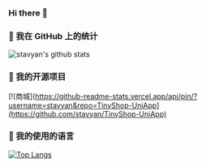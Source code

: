 ### Hi there 👋

### 🌱 我在 GitHub 上的统计

![stavyan's github stats](https://github-readme-stats.vercel.app/api?username=stavyan&show_icons=true&theme=gruvbox)

### 🌱 我的开源项目

[![商城](https://github-readme-stats.vercel.app/api/pin/?username=stavyan&repo=TinyShop-UniApp](https://github.com/stavyan/TinyShop-UniApp)

### 🌱 我的使用的语言

[![Top Langs](https://github-readme-stats.vercel.app/api/top-langs/?username=stavyan&hide=javascript,html)](https://github.com/stavyan/TinyShop-UniApp)
